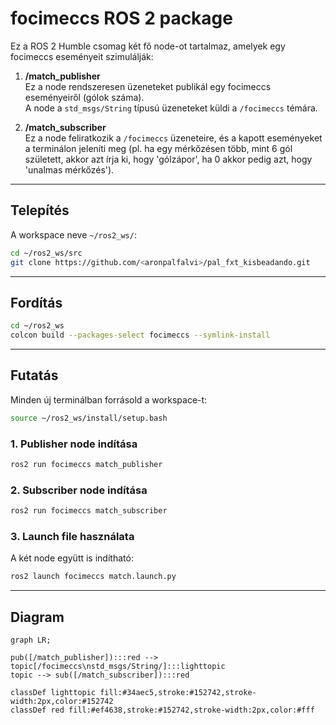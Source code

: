 # focimeccs ROS 2 package

Ez a ROS 2 Humble csomag két fő node-ot tartalmaz, amelyek egy focimeccs eseményeit szimulálják:

1. **/match_publisher**  
   Ez a node rendszeresen üzeneteket publikál egy focimeccs eseményeiről (gólok száma).  
   A node a `std_msgs/String` típusú üzeneteket küldi a `/focimeccs` témára.  

2. **/match_subscriber**  
   Ez a node feliratkozik a `/focimeccs` üzeneteire, és a kapott eseményeket a terminálon jeleníti meg (pl. ha egy mérkőzésen több, mint 6 gól született, akkor azt írja ki, hogy 'gólzápor', ha 0 akkor pedig azt, hogy 'unalmas mérkőzés').  

---

## Telepítés

A workspace neve `~/ros2_ws/`:

```bash
cd ~/ros2_ws/src
git clone https://github.com/<aronpalfalvi>/pal_fxt_kisbeadando.git
```

---

## Fordítás

```bash
cd ~/ros2_ws
colcon build --packages-select focimeccs --symlink-install
```

---

## Futatás

Minden új terminálban forrásold a workspace-t:

```bash
source ~/ros2_ws/install/setup.bash
```

### 1. Publisher node indítása

```bash
ros2 run focimeccs match_publisher
```

### 2. Subscriber node indítása

```bash
ros2 run focimeccs match_subscriber
```

### 3. Launch file használata

A két node együtt is indítható:

```bash
ros2 launch focimeccs match.launch.py
```

---

## Diagram

```mermaid
graph LR;

pub([/match_publisher]):::red --> topic[/focimeccs\nstd_msgs/String/]:::lighttopic
topic --> sub([/match_subscriber]):::red

classDef lighttopic fill:#34aec5,stroke:#152742,stroke-width:2px,color:#152742  
classDef red fill:#ef4638,stroke:#152742,stroke-width:2px,color:#fff

```
